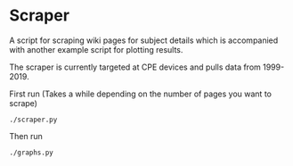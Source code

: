 # Scraper
A script for scraping wiki pages for subject details which is accompanied with another example script for plotting results.

The scraper is currently targeted at CPE devices and pulls data from 1999-2019.

First run (Takes a while depending on the number of pages you want to scrape)

    ./scraper.py
  
Then run  

    ./graphs.py
